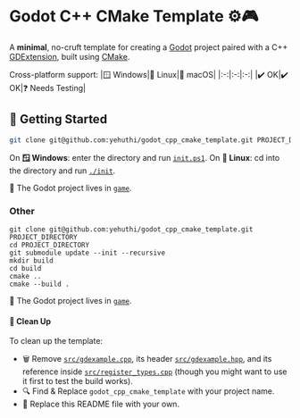 # Godot C++ CMake Template ⚙️🎮

A **minimal**, no-cruft template for creating a [Godot](https://godotengine.org/) project paired with a C++ [GDExtension](https://docs.godotengine.org/en/stable/tutorials/scripting/gdextension/index.html), built using [CMake](https://cmake.org/).

Cross-platform support:
|🪟 Windows|🐧 Linux|🍎 macOS|
|:-:|:-:|:-:|
|✔️ OK|✔️ OK|❓ Needs Testing|

## 🚀 Getting Started

```sh
git clone git@github.com:yehuthi/godot_cpp_cmake_template.git PROJECT_DIRECTORY
```
On **🪟 Windows**: enter the directory and run [`init.ps1`](init.ps1).
On **🐧 Linux**: cd into the directory and run [`./init`](./init).

📁 The Godot project lives in  [`game`](./game/).

### Other

```shell
git clone git@github.com:yehuthi/godot_cpp_cmake_template.git PROJECT_DIRECTORY
cd PROJECT_DIRECTORY
git submodule update --init --recursive
mkdir build
cd build
cmake ..
cmake --build .
```

📁 The Godot project lives in  [`game`](./game/).

#### 🧹 Clean Up

To clean up the template:
- 🗑️ Remove [`src/gdexample.cpp`](./src/gdexample.cpp), its header [`src/gdexample.hpp`](./src/gdexample.hpp), and its reference inside [`src/register_types.cpp`](./src/register_types.cpp) (though you might want to use it first to test the build works).
- 🔍 Find & Replace `godot_cpp_cmake_template` with your project name.
- 📝 Replace this README file with your own.
